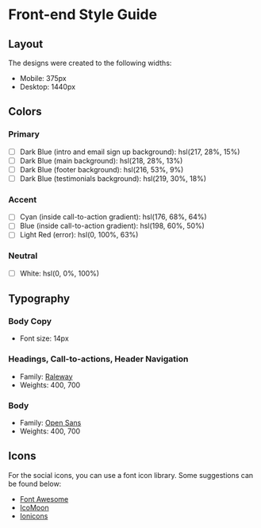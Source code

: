 # Front-end Style Guide

## Layout

The designs were created to the following widths:

- Mobile: 375px
- Desktop: 1440px

## Colors

### Primary

- [ ] Dark Blue (intro and email sign up background): hsl(217, 28%, 15%)
- [ ] Dark Blue (main background): hsl(218, 28%, 13%)
- [ ] Dark Blue (footer background): hsl(216, 53%, 9%)
- [ ] Dark Blue (testimonials background): hsl(219, 30%, 18%)

### Accent

- [ ] Cyan (inside call-to-action gradient): hsl(176, 68%, 64%)
- [ ] Blue (inside call-to-action gradient): hsl(198, 60%, 50%)
- [ ] Light Red (error): hsl(0, 100%, 63%)

### Neutral

- [ ] White: hsl(0, 0%, 100%)

## Typography

### Body Copy

- Font size: 14px

### Headings, Call-to-actions, Header Navigation

- Family: [Raleway](https://fonts.google.com/specimen/Raleway)
- Weights: 400, 700

### Body

- Family: [Open Sans](https://fonts.google.com/specimen/Open+Sans)
- Weights: 400, 700

## Icons

For the social icons, you can use a font icon library. Some suggestions can be found below:

- [Font Awesome](https://fontawesome.com/)
- [IcoMoon](https://icomoon.io/)
- [Ionicons](https://ionicons.com/)